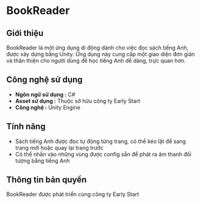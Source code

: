 
# BookReader 

## Giới thiệu
BookReader là một ứng dụng di động dành cho việc đọc sách tiếng Anh, được xây dựng bằng Unity. Ứng dụng này cung cấp một giao diện đơn giản và thân thiện cho người dùng để học tiếng Anh dễ dàng, trực quan hơn.
## Công nghệ sử dụng
* **Ngôn ngữ sử dụng :** C#
* **Asset sử dụng :** Thuộc sở hữu công ty Early Start
* **Công nghệ :** Unity Engine
## Tính năng
- Sách tiếng Anh được đọc tự động từng trang, có thể kéo lật để sang trang mới hoặc quay lại trang trước
- Có thể nhấn vào những vùng được config sẵn để phát ra âm thanh đối tượng bằng tiếng Anh
## Thông tin bản quyền
BookReader được phát triển cùng công ty Early Start
